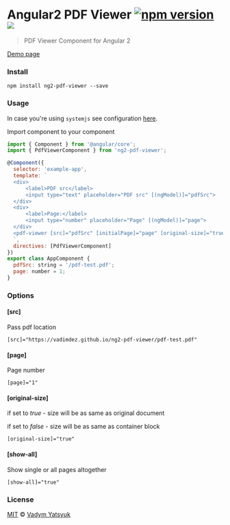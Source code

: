 # Angular2 PDF Viewer [![npm version](https://badge.fury.io/js/ng2-pdf-viewer.svg)](https://badge.fury.io/js/ng2-pdf-viewer) ![](https://david-dm.org/vadimdez/ng2-pdf-viewer.svg)

> PDF Viewer Component for Angular 2

[Demo page](https://vadimdez.github.io/ng2-pdf-viewer/)

### Install

```
npm install ng2-pdf-viewer --save
```

### Usage

In case you're using ```systemjs``` see configuration [here](https://github.com/VadimDez/ng2-pdf-viewer/blob/master/SYSTEMJS.md).


Import component to your component

```js
import { Component } from '@angular/core';
import { PdfViewerComponent } from 'ng2-pdf-viewer';

@Component({
  selector: 'example-app',
  template: `
  <div>
      <label>PDF src</label>
      <input type="text" placeholder="PDF src" [(ngModel)]="pdfSrc">
  </div>
  <div>
      <label>Page:</label>
      <input type="number" placeholder="Page" [(ngModel)]="page">
  </div>
  <pdf-viewer [src]="pdfSrc" [initialPage]="page" [original-size]="true" style="display: block;"></pdf-viewer>
  `,
  directives: [PdfViewerComponent]
})
export class AppComponent {
  pdfSrc: string = '/pdf-test.pdf';
  page: number = 1;
}
```

### Options

#### [src]

Pass pdf location
 
```
[src]="https://vadimdez.github.io/ng2-pdf-viewer/pdf-test.pdf"
```

#### [page]
Page number

```
[page]="1"
```

#### [original-size]

if set to *true* - size will be as same as original document

if set to *false* - size will be as same as container block

```
[original-size]="true"
```

#### [show-all]

Show single or all pages altogether

```
[show-all]="true"
```

### License

[MIT](https://tldrlegal.com/license/mit-license) © [Vadym Yatsyuk](https://github.com/vadimdez)
